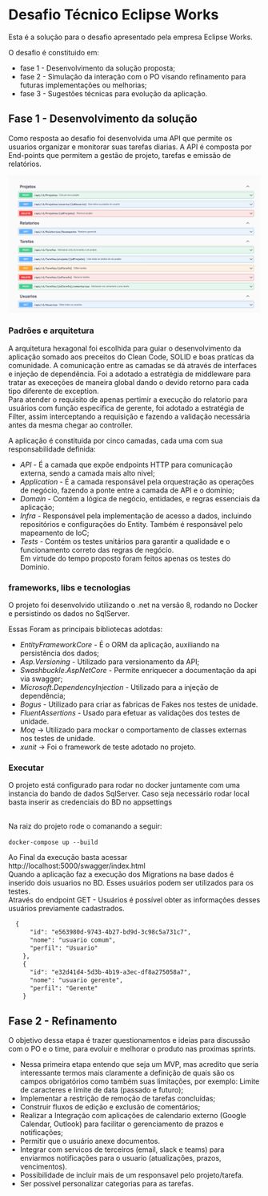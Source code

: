 # Desafio Técnico Eclipse Works
Esta é a solução para o desafio apresentado pela empresa Eclipse Works.

O desafio é constituido em:
* fase 1 - Desenvolvimento da solução proposta;
* fase 2 - Simulação da interação com o PO visando refinamento para futuras implementações ou melhorias;
* fase 3 - Sugestões técnicas para evolução da aplicação.

## Fase 1 - Desenvolvimento da solução

Como resposta ao desafio foi desenvolvida uma API que permite os usuarios organizar e monitorar suas tarefas diarias.
A API é composta por End-points que permitem a gestão de projeto, tarefas e emissão de relatórios.<br>

![alt](docs/swagger-api.png)

### Padrões e arquitetura
A arquitetura hexagonal foi escolhida para guiar o desenvolvimento da aplicação somado aos preceitos do Clean Code, SOLID e boas pratícas da comunidade.
A comunicação entre as camadas se dá através de interfaces e injeção de dependência. Foi a adotado a estratégia de middleware para tratar as execeções de maneira global
dando o devido retorno para cada tipo diferente de exception.<BR>
Para atender o requisito de apenas pertimir a execução do relatorio para usuários com função especifica de gerente, foi adotado a estratégia de Filter, assim interceptando a requisição 
e fazendo a validação necessária antes da mesma chegar ao controller.<br>

A aplicação é constituida por cinco camadas, cada uma com sua responsabilidade definida:
* *API* - É a camada que expõe endpoints HTTP para comunicação externa, sendo a camada mais alto nivel;
* *Application* - É a camada responsável pela orquestração as operações de negócio, fazendo a ponte entre a camada de API e o domínio;
* *Domain* - Contém a lógica de negócio, entidades, e regras essenciais da aplicação;
* *Infra* - Responsável pela implementação de acesso a dados, incluindo repositórios e configurações do Entity. Também é responsável pelo mapeamento de IoC;
* *Tests* - Contém os testes unitários para garantir a qualidade e o funcionamento correto das regras de negócio.<br> 
Em virtude do tempo proposto foram feitos apenas os testes do Dominio. 

### frameworks, libs e tecnologias
O projeto foi desenvolvido utilizando o .net na versão 8, rodando no Docker e persistindo os dados no SqlServer.<br>

Essas Foram as principais bibliotecas adotdas:
* *EntityFrameworkCore* - É o ORM da aplicação, auxiliando na persistência dos dados;
* *Asp.Versioning* - Utilizado para versionamento da API;
* *Swashbuckle.AspNetCore* - Permite enriquecer a documentação da api via swagger;
* *Microsoft.DependencyInjection* - Utilizado para a injeção de dependência;
* *Bogus* - Utilizado para criar as fabricas de Fakes nos testes de unidade.
* *FluentAssertions* - Usado para efetuar as validações dos testes de unidade.
* *Moq* -> Utilizado para mockar o comportamento de classes externas nos testes de unidade.
* *xunit* -> Foi o framework de teste adotado no projeto.

### Executar
O projeto está configurado para rodar no docker juntamente com uma instancia do bando de dados SqlServer. Caso seja necessário rodar local basta inserir as credenciais do BD no appsettings<br>
<br>

Na raiz do projeto rode o comanando a seguir:<br>

``` docker-compose up --build ```

Ao Final da execução basta acessar http://localhost:5000/swagger/index.html <br>
Quando a aplicação faz a execução dos Migrations na base dados é inserido dois usuarios no BD. Esses usuários podem ser utilizados para os testes.<br>
Através do endpoint GET - Usuários é possível obter as informações desses usuários previamente cadastrados.

``` 
  {
      "id": "e563980d-9743-4b27-bd9d-3c98c5a731c7",
      "nome": "usuario comum",
      "perfil": "Usuario"
    },
    {
      "id": "e32d41d4-5d3b-4b19-a3ec-df8a275058a7",
      "nome": "usuario gerente",
      "perfil": "Gerente"
    }
 ```
## Fase 2 - Refinamento
O objetivo dessa etapa é trazer questionamentos e ideias para discussão com o PO e o time, para evoluir e melhorar o produto nas proximas sprints.

* Nessa primeira etapa entendo que seja um MVP, mas acredito que seria interessante termos mais claramente a definição de quais são os campos obrigatórios como também suas limitações, por exemplo: Limite de caracteres e  limite de data (passado e futuro);
*  Implementar a restrição de remoção de tarefas concluídas;
*  Construir fluxos de edição e exclusão de comentários;
*  Realizar a Integração com aplicações de calendario externo (Google Calendar, Outlook) para facilitar o gerenciamento de prazos e notificações;
*  Permitir que o usuário anexe documentos.
*  Integrar com servicos de terceiros (email, slack e teams) para enviarmos notificações para o usuario (atualizações, prazos, vencimentos).
*  Possibilidade de incluir mais de um responsavel pelo projeto/tarefa.
*  Ser possivel personalizar categorias para as tarefas.




